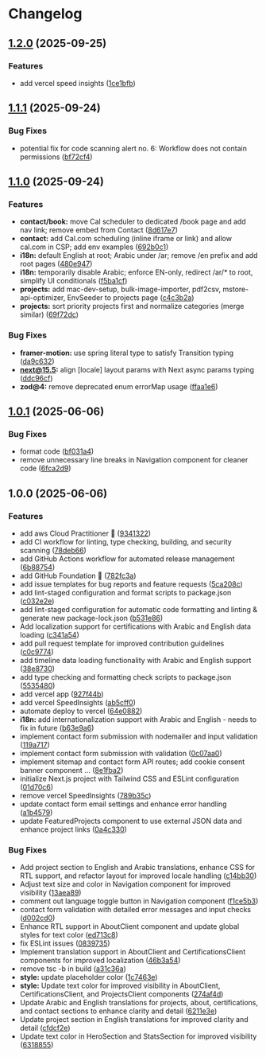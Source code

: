 # Changelog

## [1.2.0](https://github.com/salemaljebaly/portfolio/compare/v1.1.1...v1.2.0) (2025-09-25)


### Features

* add vercel speed insights ([1ce1bfb](https://github.com/salemaljebaly/portfolio/commit/1ce1bfbca7731b0622d09979d7ab6175066b9b3c))

## [1.1.1](https://github.com/salemaljebaly/portfolio/compare/v1.1.0...v1.1.1) (2025-09-24)


### Bug Fixes

* potential fix for code scanning alert no. 6: Workflow does not contain permissions ([bf72cf4](https://github.com/salemaljebaly/portfolio/commit/bf72cf49e81d206dd29e029657d6915498bf5a5d))

## [1.1.0](https://github.com/salemaljebaly/portfolio/compare/v1.0.1...v1.1.0) (2025-09-24)

### Features

- **contact/book:** move Cal scheduler to dedicated /book page and add nav link; remove embed from Contact ([8d617e7](https://github.com/salemaljebaly/portfolio/commit/8d617e735186df7db54ca79d135b2fb88c709ea7))
- **contact:** add Cal.com scheduling (inline iframe or link) and allow cal.com in CSP; add env examples ([692b0c1](https://github.com/salemaljebaly/portfolio/commit/692b0c18e04a06ad2c7a4d39a59f1c2bb32705fe))
- **i18n:** default English at root; Arabic under /ar; remove /en prefix and add root pages ([480e947](https://github.com/salemaljebaly/portfolio/commit/480e947bff16ead5b502fd8bd7f06b12bee8b607))
- **i18n:** temporarily disable Arabic; enforce EN-only, redirect /ar/\* to root, simplify UI conditionals ([f5ba1cf](https://github.com/salemaljebaly/portfolio/commit/f5ba1cf7ecb2af7d2b54a7e0ab517da908796dc4))
- **projects:** add mac-dev-setup, bulk-image-importer, pdf2csv, mstore-api-optimizer, EnvSeeder to projects page ([c4c3b2a](https://github.com/salemaljebaly/portfolio/commit/c4c3b2a04c8d58fdda2a1af0ee864cb155ee0115))
- **projects:** sort priority projects first and normalize categories (merge similar) ([69f72dc](https://github.com/salemaljebaly/portfolio/commit/69f72dccd7b6186996e8a2ffd5270bfb07290feb))

### Bug Fixes

- **framer-motion:** use spring literal type to satisfy Transition typing ([da9c632](https://github.com/salemaljebaly/portfolio/commit/da9c632d67057bb05af102f8a30989f8e9c3087e))
- **next@15.5:** align [locale] layout params with Next async params typing ([ddc96cf](https://github.com/salemaljebaly/portfolio/commit/ddc96cfda6011854056502fd43753c4e7dab108c))
- **zod@4:** remove deprecated enum errorMap usage ([ffaa1e6](https://github.com/salemaljebaly/portfolio/commit/ffaa1e68511180e813a4ce5b69b9393ca0f90496))

## [1.0.1](https://github.com/salemaljebaly/portfolio/compare/v1.0.0...v1.0.1) (2025-06-06)

### Bug Fixes

- format code ([bf031a4](https://github.com/salemaljebaly/portfolio/commit/bf031a4d6014fd1a117eb8d4ad59e1aa9f1c6ff1))
- remove unnecessary line breaks in Navigation component for cleaner code ([6fca2d9](https://github.com/salemaljebaly/portfolio/commit/6fca2d9431ec28e83786aee29919731dafcc6701))

## 1.0.0 (2025-06-06)

### Features

- add aws Cloud Practitioner 🚀 ([9341322](https://github.com/salemaljebaly/portfolio/commit/9341322b57294507569dd313fbce28692dca6938))
- add CI workflow for linting, type checking, building, and security scanning ([78deb66](https://github.com/salemaljebaly/portfolio/commit/78deb6665d8657536bf0c406344b0ef1e0ae15f5))
- add GitHub Actions workflow for automated release management ([6b88754](https://github.com/salemaljebaly/portfolio/commit/6b88754c4dc9e979866b6273685f4ae453fe8b36))
- add GitHub Foundation 🎉 ([782fc3a](https://github.com/salemaljebaly/portfolio/commit/782fc3ae3d181deb55af1ff0aff2dbce92909265))
- add issue templates for bug reports and feature requests ([5ca208c](https://github.com/salemaljebaly/portfolio/commit/5ca208c6f8c39535442737ff613e707259d4f16e))
- add lint-staged configuration and format scripts to package.json ([c032e2e](https://github.com/salemaljebaly/portfolio/commit/c032e2e2bf70491cae1d2af58d68308b9ea427bc))
- add lint-staged configuration for automatic code formatting and linting & generate new package-lock.json ([b531e86](https://github.com/salemaljebaly/portfolio/commit/b531e8625d5d3cc6e65cb556cf1fc1c8a86eebbc))
- Add localization support for certifications with Arabic and English data loading ([c341a54](https://github.com/salemaljebaly/portfolio/commit/c341a54f6e14f97dce3a22175c479a137a8b85cf))
- add pull request template for improved contribution guidelines ([c0c9774](https://github.com/salemaljebaly/portfolio/commit/c0c9774d4933f3fc9431af639a873626d7f786f9))
- add timeline data loading functionality with Arabic and English support ([38e8730](https://github.com/salemaljebaly/portfolio/commit/38e8730d98c0edefe52fb7ca1344623ea553ed68))
- add type checking and formatting check scripts to package.json ([5535480](https://github.com/salemaljebaly/portfolio/commit/5535480824898e5fb89854723f35102b5db937e0))
- add vercel app ([927f44b](https://github.com/salemaljebaly/portfolio/commit/927f44b6c1ab9a43a075faff586f94797a47f93d))
- add vercel SpeedInsights ([ab5cff0](https://github.com/salemaljebaly/portfolio/commit/ab5cff00281d1acf863e91ac7107ba7514561bd9))
- automate deploy to vercel ([64e0882](https://github.com/salemaljebaly/portfolio/commit/64e0882ba8d3347218d3209811c7022faa65d020))
- **i18n:** add internationalization support with Arabic and English - needs to fix in future ([b63e9a6](https://github.com/salemaljebaly/portfolio/commit/b63e9a687ac0cb85d311013fee7ff4456fdfd55c))
- implement contact form submission with nodemailer and input validation ([119a717](https://github.com/salemaljebaly/portfolio/commit/119a71796eee9ec5cc70c2b4c5ca2856063d41d8))
- implement contact form submission with validation ([0c07aa0](https://github.com/salemaljebaly/portfolio/commit/0c07aa03ffa8f29ca8e45f36dceeedc303f9af44))
- implement sitemap and contact form API routes; add cookie consent banner component ... ([8e1fba2](https://github.com/salemaljebaly/portfolio/commit/8e1fba21c871a06b037fe44c09606f5ccf164e23))
- initialize Next.js project with Tailwind CSS and ESLint configuration ([01d70c6](https://github.com/salemaljebaly/portfolio/commit/01d70c6d876bb201666caa5628506226dee8b262))
- remove vercel SpeedInsights ([789b35c](https://github.com/salemaljebaly/portfolio/commit/789b35cc0ca7ba7d7478db756acd6667d040f696))
- update contact form email settings and enhance error handling ([a1b4579](https://github.com/salemaljebaly/portfolio/commit/a1b45798c5372e3c68e0293d64284b10cbff6eed))
- update FeaturedProjects component to use external JSON data and enhance project links ([0a4c330](https://github.com/salemaljebaly/portfolio/commit/0a4c330f80dc0b74bbd93bd374974e38b9d00011))

### Bug Fixes

- Add project section to English and Arabic translations, enhance CSS for RTL support, and refactor layout for improved locale handling ([c14bb30](https://github.com/salemaljebaly/portfolio/commit/c14bb30801e6053b61565445dc7e4398125637a1))
- Adjust text size and color in Navigation component for improved visibility ([13aea89](https://github.com/salemaljebaly/portfolio/commit/13aea896ab7bc1983b3ae07950e326d9246de704))
- comment out language toggle button in Navigation component ([f1ce5b3](https://github.com/salemaljebaly/portfolio/commit/f1ce5b3cf6c993ecd7a1576bd747ef9d1050d4da))
- contact form validation with detailed error messages and input checks ([d002cd0](https://github.com/salemaljebaly/portfolio/commit/d002cd0e91bba6faa5dcc82d4ef4c4500724e00f))
- Enhance RTL support in AboutClient component and update global styles for text color ([ed713c8](https://github.com/salemaljebaly/portfolio/commit/ed713c869eeae93eab2951c8c4a74fca78c5b2fd))
- fix ESLint issues ([0839735](https://github.com/salemaljebaly/portfolio/commit/0839735cda426d036c46e4488fd8475f5a986ef4))
- Implement translation support in AboutClient and CertificationsClient components for improved localization ([46b3a54](https://github.com/salemaljebaly/portfolio/commit/46b3a54bbc6b0e33f48b17169ebd1f9752f33b21))
- remove tsc -b in build ([a31c36a](https://github.com/salemaljebaly/portfolio/commit/a31c36a7bd9d650a9588df8cfdd973894d51feeb))
- **style:** update placeholder color ([1c7463e](https://github.com/salemaljebaly/portfolio/commit/1c7463e9d0076904d37ca24e1716e2118ed5fdca))
- **style:** Update text color for improved visibility in AboutClient, CertificationsClient, and ProjectsClient components ([274af4d](https://github.com/salemaljebaly/portfolio/commit/274af4d8ad717ff0e895c93e1bfaf77912a08940))
- Update Arabic and English translations for projects, about, certifications, and contact sections to enhance clarity and detail ([6211e3e](https://github.com/salemaljebaly/portfolio/commit/6211e3ef88a462ca4a9af6bfad5532f2ab1bc9c8))
- Update project section in English translations for improved clarity and detail ([cfdcf2e](https://github.com/salemaljebaly/portfolio/commit/cfdcf2e58daf15a404f09c4a7ffb1aafac5de443))
- Update text color in HeroSection and StatsSection for improved visibility ([6318855](https://github.com/salemaljebaly/portfolio/commit/6318855b9db5b618c38583b25d9b486f0f73ad67))
